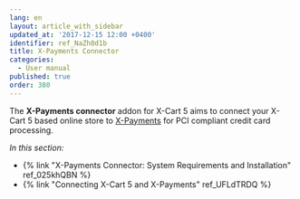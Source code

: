 ```yaml
---
lang: en
layout: article_with_sidebar
updated_at: '2017-12-15 12:00 +0400'
identifier: ref_NaZh0d1b
title: X-Payments Connector
categories:
  - User manual
published: true
order: 380
---
```

The **X-Payments connector** addon for X-Cart 5 aims to connect your X-Cart 5 based online store to [X-Payments](https://www.x-payments.com/help/Main_Page) for PCI compliant credit card processing. 

_In this section:_

*   {% link "X-Payments Connector: System Requirements and Installation" ref_025khQBN %}
*   {% link "Connecting X-Cart 5 and X-Payments" ref_UFLdTRDQ %}




